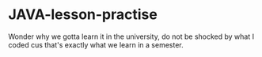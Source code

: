 # JAVA-lesson-practise
Wonder why we gotta learn it in the university, do not be shocked by what I coded cus that's exactly what we learn in a semester.
